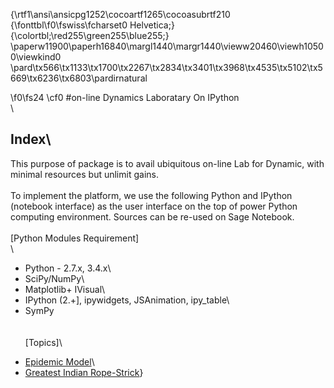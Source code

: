 {\rtf1\ansi\ansicpg1252\cocoartf1265\cocoasubrtf210
{\fonttbl\f0\fswiss\fcharset0 Helvetica;}
{\colortbl;\red255\green255\blue255;}
\paperw11900\paperh16840\margl1440\margr1440\vieww20460\viewh10500\viewkind0
\pard\tx566\tx1133\tx1700\tx2267\tx2834\tx3401\tx3968\tx4535\tx5102\tx5669\tx6236\tx6803\pardirnatural

\f0\fs24 \cf0 #on-line Dynamics Laboratary On IPython\
\
## Index\
This purpose of package is to avail ubiquitous on-line Lab for Dynamic, with minimal resources but unlimit gains.\
\
To implement the platform, we use the following Python and IPython (notebook interface) as the user interface on the top of power Python computing environment. Sources can be re-used on Sage Notebook.\
\
[Python Modules Requirement]\
 \
* Python - 2.7.x, 3.4.x\
* SciPy/NumPy\
* Matplotlib+ IVisual\
* IPython (2.+], ipywidgets, JSAnimation, ipy_table\
* SymPy\
\
\
[Topics]\
- [Epidemic Model](DiffEq/0-Basics.ipynb)\
- [Greatest Indian Rope-Strick](Sim/index.ipynb)}